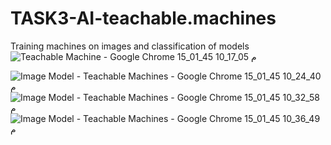 # TASK3-AI-teachable.machines
Training machines on images and classification of models
![‪Teachable Machine - Google Chrome‬ 15_01_45 10_17_05 م](https://github.com/Noha-Alsubhi/TASK3-AI-teachable.machines/assets/138799681/1ca34c4d-9d08-4ae3-b455-28f8c4620b0b)


![‪Image Model - Teachable Machines - Google Chrome‬ 15_01_45 10_24_40 م](https://github.com/Noha-Alsubhi/TASK3-AI-teachable.machines/assets/138799681/7d26561d-7032-46ef-92fc-6c05f77c16b2)
![‪Image Model - Teachable Machines - Google Chrome‬ 15_01_45 10_32_58 م](https://github.com/Noha-Alsubhi/TASK3-AI-teachable.machines/assets/138799681/14806fcd-8b28-4e9b-b23d-1f333e207798)
![‪Image Model - Teachable Machines - Google Chrome‬ 15_01_45 10_36_49 م](https://github.com/Noha-Alsubhi/TASK3-AI-teachable.machines/assets/138799681/c4f7724b-9ccf-4d45-b884-aad9b43ebcd6)
